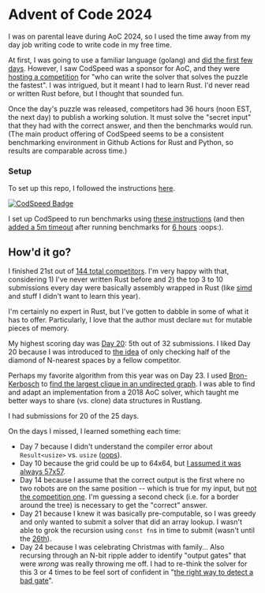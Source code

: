 # Advent of Code 2024

I was on parental leave during AoC 2024, so I used the time away from my day job writing code to write code in my free time. 

At first, I was going to use a familiar language (golang) and [did the first few days](https://github.com/joshprzybyszewski/aoc2022/tree/2024). However, I saw CodSpeed was a sponsor for AoC, and they were [hosting a competition](https://codspeed.io/advent) for "who can write the solver that solves the puzzle the fastest". I was intrigued, but it meant I had to learn Rust. I'd never read or written Rust before, but I thought that sounded fun.

Once the day's puzzle was released, competitors had 36 hours (noon EST, the next day) to publish a working solution. It must solve the "secret input" that they had with the correct answer, and then the benchmarks would run. (The main product offering of CodSpeed seems to be a consistent benchmarking environment in Github Actions for Rust and Python, so results are comparable across time.)

### Setup

To set up this repo, I followed the instructions [here](https://github.com/gobanos/cargo-aoc). 

[![CodSpeed Badge](https://img.shields.io/endpoint?url=https://codspeed.io/badge.json)](https://codspeed.io/joshprzybyszewski/aocrust/benchmarks)

I set up CodSpeed to run benchmarks using [these instructions](https://gist.github.com/art049/a824a8607898241a3fe061488817099e) (and then [added a 5m timeout](https://github.com/joshprzybyszewski/aocrust/commit/a55c25aa02b6a78d0229a60c1940d429b3915673) after running benchmarks for [6 hours](https://github.com/joshprzybyszewski/aocrust/actions/runs/12508202699/job/34895943036) :oops:).

## How'd it go?

I finished 21st out of [144 total competitors](https://codspeed.io/advent/leaderboard/global). I'm very happy with that, considering 1) I've never written Rust before and 2) the top 3 to 10 submissions every day were basically assembly wrapped in Rust (like [simd](https://github.com/indiv0/aoc-fastest) and stuff I didn't want to learn this year).

I'm certainly no expert in Rust, but I've gotten to dabble in some of what it has to offer. Particularly, I love that the author must declare `mut` for mutable pieces of memory.

My highest scoring day was [Day 20](https://codspeed.io/advent/day/20): 5th out of 32 submissions. I liked Day 20 because I was introduced to [the idea](https://github.com/joshprzybyszewski/aocrust/blob/c47f48c7ae533b0d9cfaddc541a78fa2333b7813/src/day20.rs#L163-L164) of only checking half of the diamond of N-nearest spaces by a fellow competitor.

Perhaps my favorite algorithm from this year was on Day 23. I used [Bron-Kerbosch](https://en.wikipedia.org/wiki/Bron%E2%80%93Kerbosch_algorithm) to [find the largest clique in an undirected graph](https://github.com/joshprzybyszewski/aocrust/blob/c47f48c7ae533b0d9cfaddc541a78fa2333b7813/src/day23.rs#L219-L272). I was able to find and adapt an implementation from a 2018 AoC solver, which taught me better ways to share (vs. clone) data structures in Rustlang.

I had submissions for 20 of the 25 days. 

On the days I missed, I learned something each time:
-  Day 7 because I didn't understand the compiler error about `Result<usize>` vs. `usize` ([oops](https://github.com/joshprzybyszewski/aocrust/commit/a1aaf3d6b729f674f8500f1fc7c4259da0e4b324)). 
- Day 10 because the grid could be up to 64x64, but [I assumed it was always 57x57](https://github.com/joshprzybyszewski/aocrust/commit/f1c5d2204bc38f00afe2afcc171c80e91279beab).
- Day 14 because I assume that the correct output is the first where no two robots are on the same position -- which is true for my input, but [not the competition one](https://github.com/joshprzybyszewski/aocrust/commit/9be02107d5e604f21737e8faed706162e0fdf5cf). I'm guessing a second check (i.e. for a border around the tree) is necessary to get the "correct" answer.
- Day 21 because I knew it was basically pre-computable, so I was greedy and only wanted to submit a solver that did an array lookup. I wasn't able to grok the recursion using `const fn`s in time to submit (wasn't until the [26th](https://github.com/joshprzybyszewski/aocrust/commit/58a2aafbfcf6c89d4a09fbb1873fc852ece08804)).
- Day 24 because I was celebrating Christmas with family... Also recursing through an N-bit ripple adder to identify "output gates" that were _wrong_ was really throwing me off. I had to re-think the solver for this 3 or 4 times to be feel sort of confident in "[the right way to detect a bad gate](https://github.com/joshprzybyszewski/aocrust/commit/af9fe38a163d671d83469bdaf244c3e1175349bd)".
